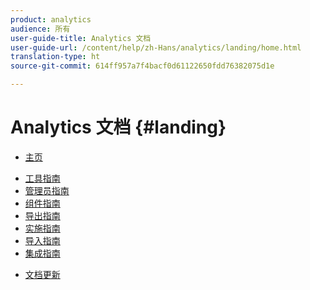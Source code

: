 ```yaml
---
product: analytics
audience: 所有
user-guide-title: Analytics 文档
user-guide-url: /content/help/zh-Hans/analytics/landing/home.html
translation-type: ht
source-git-commit: 614ff957a7f4bacf0d61122650fdd76382075d1e

---
```



# Analytics 文档 {#landing}

+ [主页](home.md)
* [工具指南](https://docs.adobe.com/content/help/zh-Hans/analytics/analyze/home.html)
* [管理员指南](https://docs.adobe.com/content/help/zh-Hans/analytics/admin/home.html)
* [组件指南](https://docs.adobe.com/content/help/zh-Hans/analytics/components/home.html)
* [导出指南](https://docs.adobe.com/content/help/zh-Hans/analytics/export/home.html)
* [实施指南](https://docs.adobe.com/content/help/zh-Hans/analytics/implementation/home.html)
* [导入指南](https://docs.adobe.com/content/help/zh-Hans/analytics/import/home.html)
* [集成指南](https://docs.adobe.com/content/help/zh-Hans/analytics/integration/home.html)
+ [文档更新](doc-updates.md)

<!--
+ Analytics Guides{#analytics-guides}
  * [Analytics Analyze Guide](https://docs.adobe.com/content/help/en/analytics/analyze/home.html)
  * [Admin Guide](https://docs.adobe.com/content/help/en/analytics/admin/home.html)
  * [Components Guide](https://docs.adobe.com/content/help/en/analytics/components/home.html)
  * [Export Guide](https://docs.adobe.com/content/help/en/analytics/export/home.html)
  * [Implementation Guide](https://docs.adobe.com/content/help/en/analytics/implementation/home.html)
  * [Import Guide](https://docs.adobe.com/content/help/en/analytics/import/home.html)
  * [Integration Guide](https://docs.adobe.com/content/help/en/analytics/integration/home.html)
-->
